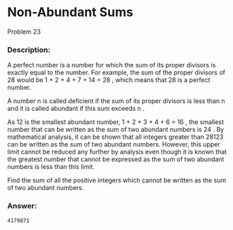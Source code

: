 # Non-Abundant Sums
Problem 23
### Description:
A perfect number is a number for which the sum of its proper divisors is exactly equal to the number. For example, the sum of the proper divisors of 28
 would be 1 + 2 + 4 + 7 + 14 = 28
, which means that 28
 is a perfect number.

A number n
 is called deficient if the sum of its proper divisors is less than n
 and it is called abundant if this sum exceeds n
.

As 12
 is the smallest abundant number, 1 + 2 + 3 + 4 + 6 = 16
, the smallest number that can be written as the sum of two abundant numbers is 24
. By mathematical analysis, it can be shown that all integers greater than 28123
 can be written as the sum of two abundant numbers. However, this upper limit cannot be reduced any further by analysis even though it is known that the greatest number that cannot be expressed as the sum of two abundant numbers is less than this limit.

Find the sum of all the positive integers which cannot be written as the sum of two abundant numbers.

### Answer:
```
4179871
```